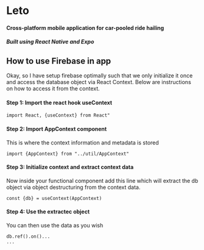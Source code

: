 # Leto

#### Cross-platform mobile application for car-pooled ride hailing

##### Built using React Native and Expo

## How to use Firebase in app

Okay, so I have setup firebase optimally such that we only initialize it once and access the database object via React Context. Below are instructions on how to access it from the context.

#### Step 1: Import the react hook useContext

`import React, {useContext} from React"`

#### Step 2: Import AppContext component

This is where the context information and metadata is stored

`import {AppContext} from "../util/AppContext"`

#### Step 3: Initialize context and extract context data

Now inside your functional component add this line which will extract the db object via object destructuring from the context data.

`const {db} = useContext(AppContext)`

#### Step 4: Use the extractec object

You can then use the data as you wish

```
db.ref().on()...
...

```
